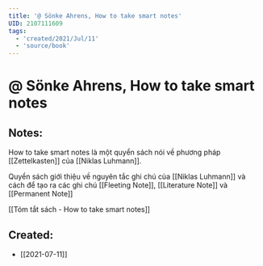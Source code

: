 ```yaml
---
title: '@ Sönke Ahrens, How to take smart notes'
UID: 2107111609
tags:
  - 'created/2021/Jul/11'
  - 'source/book'
---
```

# @ Sönke Ahrens, How to take smart notes

## Notes:
How to take smart notes là một quyển sách nói về phương pháp [[Zettelkasten]] của [[Niklas Luhmann]].

Quyển sách giới thiệu về nguyên tắc ghi chú của [[Niklas Luhmann]] và cách để tạo ra các ghi chú [[Fleeting Note]], [[Literature Note]] và [[Permanent Note]]

[[Tóm tắt sách - How to take smart notes]]
## Created:
- [[2021-07-11]]
